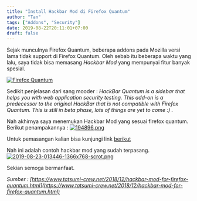```yaml
---
title: "Install Hackbar Mod di Firefox Quantum"
author: "Tan"
tags: ["Addons", "Security"]
date: 2019-08-22T20:11:01+07:00
draft: false
---
```


Sejak munculnya Firefox Quantum, beberapa addons pada Mozilla versi lama tidak support di Firefox Quantum. Oleh sebab itu beberapa waktu yang lalu, saya tidak bisa memasang *Hackbar Mod* yang mempunyai fitur banyak spesial.

[![Firefox Quantum](https://i.postimg.cc/wvwYTZkJ/2019-08-23-010751-1366x768-scrot.png)](https://postimg.cc/nj9P3dgc)

Sedikit penjelasan dari sang mooder :
*HackBar Quantum is a sidebar that helps you with web application security testing. This add-on is a predecessor to the original HackBar that is not compatible with Firefox Quantum.
This is still in beta phase, lots of things are yet to come :) .*


Nah akhirnya saya menemukan Hackbar Mod yang sesuai firefox quantum. Berikut penampakannya :
[![194896.png](https://i.postimg.cc/LsCMmGDP/194896.png)](https://postimg.cc/kVbHc1kM)

Untuk pemasangan kalian bisa kunjungi link [berikut](https://addons.mozilla.org/en-US/firefox/addon/hackbar-for-quantum/)

Nah ini adalah contoh hackbar mod yang sudah terpasang.
[![2019-08-23-013446-1366x768-scrot.png](https://i.postimg.cc/J4VC7NNp/2019-08-23-013446-1366x768-scrot.png)](https://postimg.cc/NL4zprPX)

Sekian semoga bermanfaat.

*Sumber : [https://www.tatsumi-crew.net/2018/12/hackbar-mod-for-firefox-quantum.html](https://www.tatsumi-crew.net/2018/12/hackbar-mod-for-firefox-quantum.html)*
